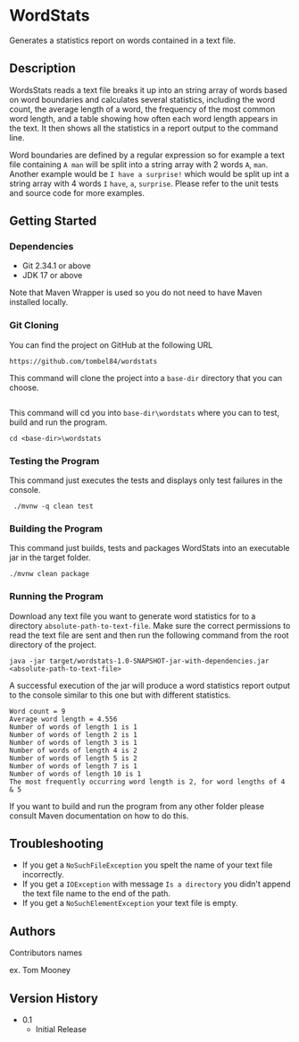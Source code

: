 # WordStats

Generates a statistics report on words contained in a text file.

## Description

WordsStats reads a text file breaks it up into an string array of words based on word boundaries and calculates several statistics, 
including the word count, the average length of a word, the frequency of the most common word length, and a table showing how often 
each word length appears in the text. It then shows all the statistics in a report output to the command line.

Word boundaries are defined by a regular expression so for example a text file containing `A man` will be split into a string array
with 2 words `A`, `man`. Another example would be `I have a surprise!` which would be split up int a string array with 4 words `I`
`have`, `a`, `surprise`. Please refer to the unit tests and source code for more examples.

## Getting Started

### Dependencies

* Git 2.34.1 or above
* JDK 17 or above

Note that Maven Wrapper is used so you do not need to have Maven installed locally.

### Git Cloning

You can find the project on GitHub at the following URL

```
https://github.com/tombel84/wordstats
```
This command will clone the project into a `base-dir` directory that you can choose. 

```
```
This command will cd you into `base-dir\wordstats` where you can
to test, build and run the program.

```
cd <base-dir>\wordstats
```
### Testing the Program

This command just executes the tests and displays only test failures in the console.

```
 ./mvnw -q clean test
```
### Building the Program

This command just builds, tests and packages WordStats into an executable jar in the target
folder.

```
./mvnw clean package
```
### Running the Program

Download any text file you want to generate word statistics for to a directory `absolute-path-to-text-file`. Make sure
the correct permissions to read the text file are sent and then run the following command from the root directory of 
the project.

```
java -jar target/wordstats-1.0-SNAPSHOT-jar-with-dependencies.jar <absolute-path-to-text-file>
```

A successful execution of the jar will produce a word statistics report output to the console similar to this
one but with different statistics.

```
Word count = 9
Average word length = 4.556
Number of words of length 1 is 1
Number of words of length 2 is 1
Number of words of length 3 is 1
Number of words of length 4 is 2
Number of words of length 5 is 2
Number of words of length 7 is 1
Number of words of length 10 is 1
The most frequently occurring word length is 2, for word lengths of 4 & 5
```
If you want to build and run the program from any other folder please consult Maven documentation on how to do this.

## Troubleshooting

* If you get a `NoSuchFileException` you spelt the name of your text file incorrectly.
* If you get a `IOException` with message `Is a directory` you didn't append the text file name to the end of the path.
* If you get a `NoSuchElementException` your text file is empty.

## Authors

Contributors names

ex. Tom Mooney 

## Version History

* 0.1
    * Initial Release